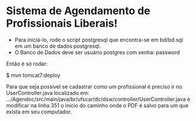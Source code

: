 <h1>Sistema de Agendamento de Profissionais Liberais!</h1>

* Para iniciá-lo, rode o script postgresql que encontra-se em bd/bd.sql em um banco de dados postgresql.
* O Banco de Dados deve ser usuário postgres com senha: password

Então é só rodar:

$ mvn tomcat7:deploy

Para que seja possivel se cadastrar como um profissional é preciso ir no UserController.java localizado em: .../Agendoc/src/main/java/br/ufscar/dc/dsw/controller/UserController.java e modificar na linha 351 o inicio do caminho onde o PDF é salvo para um que exista em seu computador. 
